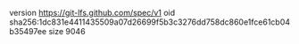version https://git-lfs.github.com/spec/v1
oid sha256:1dc831e4411435509a07d26699f5b3c3276dd758dc860e1fce61cb04b35497ee
size 9046
